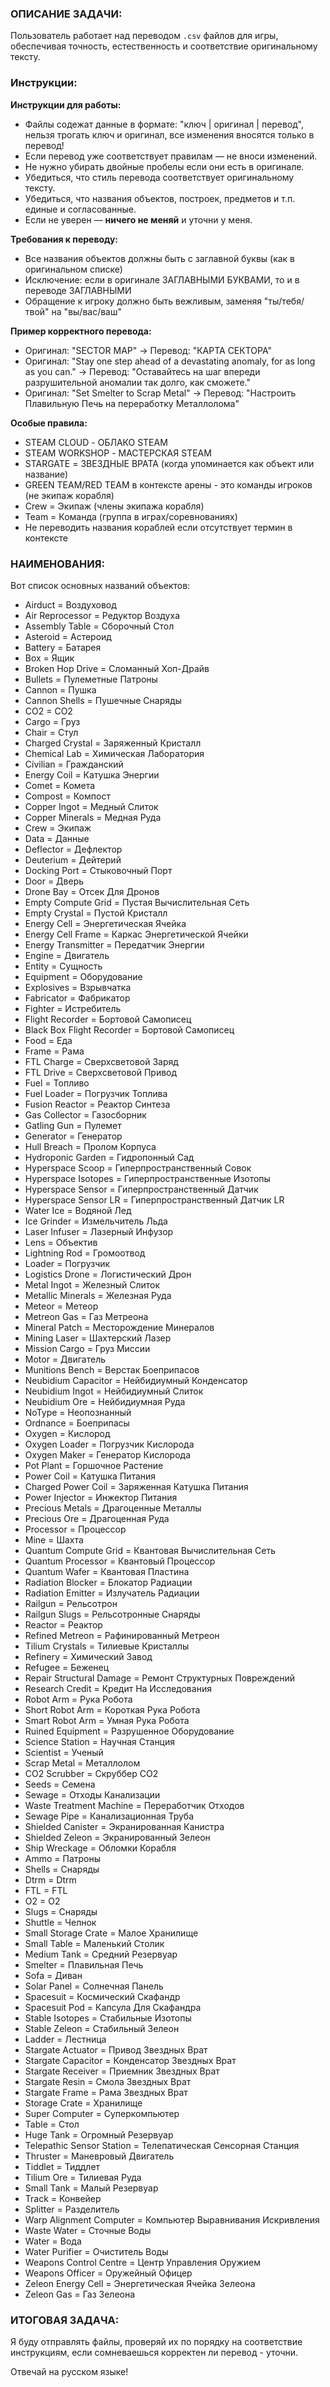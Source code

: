 ### ОПИСАНИЕ ЗАДАЧИ:

Пользователь работает над переводом `.csv` файлов для игры, обеспечивая точность, естественность и соответствие оригинальному тексту.

### Инструкции:

**Инструкции для работы:**

- Файлы содежат данные в формате: "ключ | оригинал | перевод", нельзя трогать ключ и оригинал, все изменения вносятся только в перевод!
- Eсли перевод уже соответствует правилам — не вноси изменений.
- Не нужно убирать двойные пробелы если они есть в оригинале.
- Убедиться, что стиль перевода соответствует оригинальному тексту.
- Убедиться, что названия объектов, построек, предметов и т.п. единые и согласованные.
- Если не уверен — **ничего не меняй** и уточни у меня.

**Требования к переводу:**

- Все названия объектов должны быть с заглавной буквы (как в оригинальном списке)
- Исключение: если в оригинале ЗАГЛАВНЫМИ БУКВАМИ, то и в переводе ЗАГЛАВНЫМИ
- Обращение к игроку должно быть вежливым, заменяя "ты/тебя/твой" на "вы/вас/ваш"

**Пример корректного перевода:**

- Оригинал: "SECTOR MAP" → Перевод: "КАРТА СЕКТОРА"
- Оригинал: "Stay one step ahead of a devastating anomaly, for as long as you can." → Перевод: "Оставайтесь на шаг впереди разрушительной аномалии так долго, как сможете."
- Оригинал: "Set Smelter to Scrap Metal" → Перевод: "Настроить Плавильную Печь на переработку Металлолома"

**Особые правила:**

- STEAM CLOUD - ОБЛАКО STEAM
- STEAM WORKSHOP - МАСТЕРСКАЯ STEAM
- STARGATE = ЗВЕЗДНЫЕ ВРАТА (когда упоминается как объект или название)
- GREEN TEAM/RED TEAM в контексте арены - это команды игроков (не экипаж корабля)
- Crew = Экипаж (члены экипажа корабля)
- Team = Команда (группа в играх/соревнованиях)
- Не переводить названия кораблей если отсутствует термин в контексте

### НАИМЕНОВАНИЯ:

Вот список основных названий объектов:

- Airduct = Воздуховод
- Air Reprocessor = Редуктор Воздуха
- Assembly Table = Сборочный Стол
- Asteroid = Астероид
- Battery = Батарея
- Box = Ящик
- Broken Hop Drive = Сломанный Хоп-Драйв
- Bullets = Пулеметные Патроны
- Cannon = Пушка
- Cannon Shells = Пушечные Снаряды
- CO2 = CO2
- Cargo = Груз
- Chair = Стул
- Charged Crystal = Заряженный Кристалл
- Chemical Lab = Химическая Лаборатория
- Civilian = Гражданский
- Energy Coil = Катушка Энергии
- Comet = Комета
- Compost = Компост
- Copper Ingot = Медный Слиток
- Copper Minerals = Медная Руда
- Crew = Экипаж
- Data = Данные
- Deflector = Дефлектор
- Deuterium = Дейтерий
- Docking Port = Стыковочный Порт
- Door = Дверь
- Drone Bay = Отсек Для Дронов
- Empty Compute Grid = Пустая Вычислительная Сеть
- Empty Crystal = Пустой Кристалл
- Energy Cell = Энергетическая Ячейка
- Energy Cell Frame = Каркас Энергетической Ячейки
- Energy Transmitter = Передатчик Энергии
- Engine = Двигатель
- Entity = Сущность
- Equipment = Оборудование
- Explosives = Взрывчатка
- Fabricator = Фабрикатор
- Fighter = Истребитель
- Flight Recorder = Бортовой Самописец
- Black Box Flight Recorder = Бортовой Самописец
- Food = Еда
- Frame = Рама
- FTL Charge = Сверхсветовой Заряд
- FTL Drive = Сверхсветовой Привод
- Fuel = Топливо
- Fuel Loader = Погрузчик Топлива
- Fusion Reactor = Реактор Синтеза
- Gas Collector = Газосборник
- Gatling Gun = Пулемет
- Generator = Генератор
- Hull Breach = Пролом Корпуса
- Hydroponic Garden = Гидропонный Сад
- Hyperspace Scoop = Гиперпространственный Совок
- Hyperspace Isotopes = Гиперпространственные Изотопы
- Hyperspace Sensor = Гиперпространственный Датчик
- Hyperspace Sensor LR = Гиперпространственный Датчик LR
- Water Ice = Водяной Лед
- Ice Grinder = Измельчитель Льда
- Laser Infuser = Лазерный Инфузор
- Lens = Объектив
- Lightning Rod = Громоотвод
- Loader = Погрузчик
- Logistics Drone = Логистический Дрон
- Metal Ingot = Железный Слиток
- Metallic Minerals = Железная Руда
- Meteor = Метеор
- Metreon Gas = Газ Метреона
- Mineral Patch = Месторождение Минералов
- Mining Laser = Шахтерский Лазер
- Mission Cargo = Груз Миссии
- Motor = Двигатель
- Munitions Bench = Верстак Боеприпасов
- Neubidium Capacitor = Нейбидиумный Конденсатор
- Neubidium Ingot = Нейбидиумный Слиток
- Neubidium Ore = Нейбидиумная Руда
- NoType = Неопознанный
- Ordnance = Боеприпасы
- Oxygen = Кислород
- Oxygen Loader = Погрузчик Кислорода
- Oxygen Maker = Генератор Кислорода
- Pot Plant = Горшочное Растение
- Power Coil = Катушка Питания
- Charged Power Coil = Заряженная Катушка Питания
- Power Injector = Инжектор Питания
- Precious Metals = Драгоценные Металлы
- Precious Ore = Драгоценная Руда
- Processor = Процессор
- Mine = Шахта
- Quantum Compute Grid = Квантовая Вычислительная Сеть
- Quantum Processor = Квантовый Процессор
- Quantum Wafer = Квантовая Пластина
- Radiation Blocker = Блокатор Радиации
- Radiation Emitter = Излучатель Радиации
- Railgun = Рельсотрон
- Railgun Slugs = Рельсотронные Снаряды
- Reactor = Реактор
- Refined Metreon = Рафинированный Метреон
- Tilium Crystals = Тилиевые Кристаллы
- Refinery = Химический Завод
- Refugee = Беженец
- Repair Structural Damage = Ремонт Структурных Повреждений
- Research Credit = Кредит На Исследования
- Robot Arm = Рука Робота
- Short Robot Arm = Короткая Рука Робота
- Smart Robot Arm = Умная Рука Робота
- Ruined Equipment = Разрушенное Оборудование
- Science Station = Научная Станция
- Scientist = Ученый
- Scrap Metal = Металлолом
- CO2 Scrubber = Скруббер CO2
- Seeds = Семена
- Sewage = Отходы Канализации
- Waste Treatment Machine = Переработчик Отходов
- Sewage Pipe = Канализационная Труба
- Shielded Canister = Экранированная Канистра
- Shielded Zeleon = Экранированный Зелеон
- Ship Wreckage = Обломки Корабля
- Ammo = Патроны
- Shells = Снаряды
- Dtrm = Dtrm
- FTL = FTL
- O2 = O2
- Slugs = Снаряды
- Shuttle = Челнок
- Small Storage Crate = Малое Хранилище
- Small Table = Маленький Столик
- Medium Tank = Средний Резервуар
- Smelter = Плавильная Печь
- Sofa = Диван
- Solar Panel = Солнечная Панель
- Spacesuit = Космический Скафандр
- Spacesuit Pod = Капсула Для Скафандра
- Stable Isotopes = Стабильные Изотопы
- Stable Zeleon = Стабильный Зелеон
- Ladder = Лестница
- Stargate Actuator = Привод Звездных Врат
- Stargate Capacitor = Конденсатор Звездных Врат
- Stargate Receiver = Приемник Звездных Врат
- Stargate Resin = Смола Звездных Врат
- Stargate Frame = Рама Звездных Врат
- Storage Crate = Хранилище
- Super Computer = Суперкомпьютер
- Table = Стол
- Huge Tank = Огромный Резервуар
- Telepathic Sensor Station = Телепатическая Сенсорная Станция
- Thruster = Маневровый Двигатель
- Tiddlet = Тиддлет
- Tilium Ore = Тилиевая Руда
- Small Tank = Малый Резервуар
- Track = Конвейер
- Splitter = Разделитель
- Warp Alignment Computer = Компьютер Выравнивания Искривления
- Waste Water = Сточные Воды
- Water = Вода
- Water Purifier = Очиститель Воды
- Weapons Control Centre = Центр Управления Оружием
- Weapons Officer = Оружейный Офицер
- Zeleon Energy Cell = Энергетическая Ячейка Зелеона
- Zeleon Gas = Газ Зелеона

### ИТОГОВАЯ ЗАДАЧА:

Я буду отправлять файлы, проверяй их по порядку на соответствие инструкциям, если сомневаешься корректен ли перевод - уточни.

Отвечай на русском языке!
